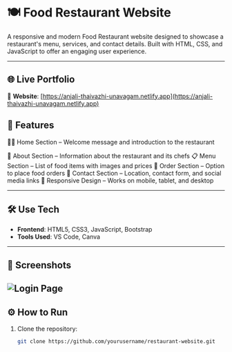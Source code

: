 # 🍽️ Food Restaurant Website
A responsive and modern Food Restaurant website designed to showcase a restaurant's menu, services, and contact details. Built with HTML, CSS, and JavaScript to offer an engaging user experience.

---

## 🌐 Live Portfolio

📎 **Website**: [https://anjali-thaivazhi-unavagam.netlify.app](https://anjali-thaivazhi-unavagam.netlify.app) 

## 📌 Features
🧑‍🍳 Home Section – Welcome message and introduction to the restaurant

📝 About Section – Information about the restaurant and its chefs
📋 Menu Section – List of food items with images and prices
🛒 Order Section – Option to place food orders
📍 Contact Section – Location, contact form, and social media links
📱 Responsive Design – Works on mobile, tablet, and desktop

---

## 🛠 Use Tech 

- **Frontend**: HTML5, CSS3, JavaScript, Bootstrap
- **Tools Used**: VS Code, Canva

---

## 📸 Screenshots

![Login Page](https://github.com/KaviMani09/Manikandan-Portfolio/blob/main/project/Food%20Restaurent/ajith.png)  
---

## ⚙️ How to Run
1. Clone the repository:
   ```bash
   git clone https://github.com/yourusername/restaurant-website.git

